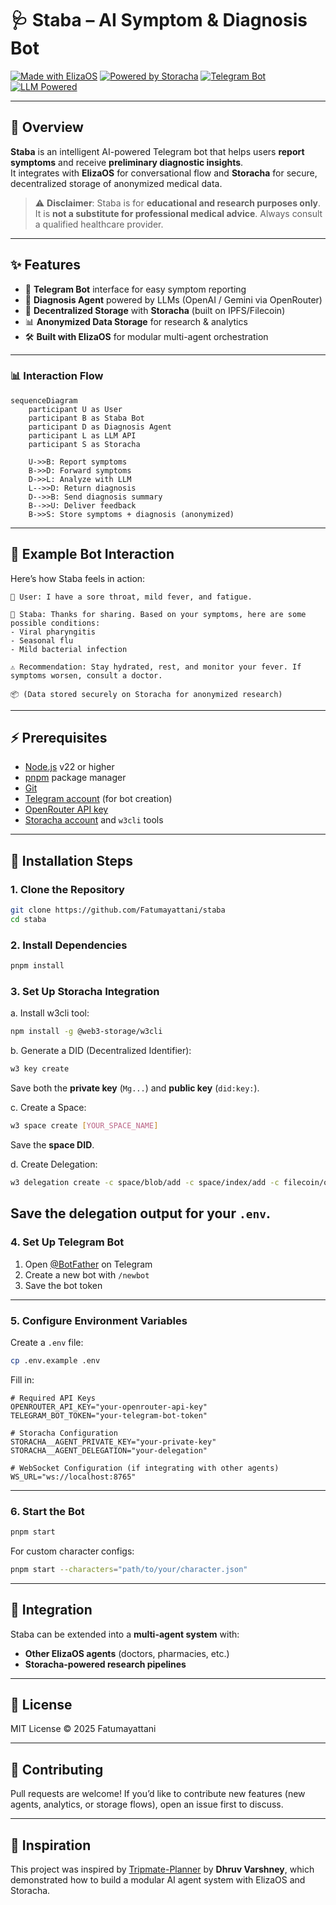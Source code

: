# 🩺 Staba – AI Symptom & Diagnosis Bot

[![Made with ElizaOS](https://img.shields.io/badge/Made%20with-ElizaOS-blueviolet?style=for-the-badge&logo=protocols)](https://github.com/elizaos/eliza)
[![Powered by Storacha](https://img.shields.io/badge/Powered%20by-Storacha-orange?style=for-the-badge&logo=ipfs)](https://storacha.network)
[![Telegram Bot](https://img.shields.io/badge/Telegram-Bot-blue?style=for-the-badge&logo=telegram)](https://t.me/)
[![LLM Powered](https://img.shields.io/badge/LLM-OpenAI%2FGemini-green?style=for-the-badge&logo=OpenAI)](https://openai.com)

---

## 📌 Overview

**Staba** is an intelligent AI-powered Telegram bot that helps users **report symptoms** and receive **preliminary diagnostic insights**.  
It integrates with **ElizaOS** for conversational flow and **Storacha** for secure, decentralized storage of anonymized medical data.

> ⚠️ **Disclaimer**: Staba is for **educational and research purposes only**.  
> It is **not a substitute for professional medical advice**. Always consult a qualified healthcare provider.

---

## ✨ Features

- 🤖 **Telegram Bot** interface for easy symptom reporting  
- 🧠 **Diagnosis Agent** powered by LLMs (OpenAI / Gemini via OpenRouter)  
- 🔐 **Decentralized Storage** with **Storacha** (built on IPFS/Filecoin)  
- 📊 **Anonymized Data Storage** for research & analytics  
- 🛠️ **Built with ElizaOS** for modular multi-agent orchestration  

---

### 📊 Interaction Flow

```mermaid
sequenceDiagram
    participant U as User
    participant B as Staba Bot
    participant D as Diagnosis Agent
    participant L as LLM API
    participant S as Storacha

    U->>B: Report symptoms
    B->>D: Forward symptoms
    D->>L: Analyze with LLM
    L-->>D: Return diagnosis
    D-->>B: Send diagnosis summary
    B-->>U: Deliver feedback
    B->>S: Store symptoms + diagnosis (anonymized)
```

---

## 💬 Example Bot Interaction

Here’s how Staba feels in action:

```
👩 User: I have a sore throat, mild fever, and fatigue.

🤖 Staba: Thanks for sharing. Based on your symptoms, here are some possible conditions:
- Viral pharyngitis
- Seasonal flu
- Mild bacterial infection

⚠️ Recommendation: Stay hydrated, rest, and monitor your fever. If symptoms worsen, consult a doctor.

📦 (Data stored securely on Storacha for anonymized research)
```

---

## ⚡ Prerequisites

* [Node.js](https://nodejs.org/) v22 or higher
* [pnpm](https://pnpm.io/) package manager
* [Git](https://git-scm.com/)
* [Telegram account](https://t.me/) (for bot creation)
* [OpenRouter API key](https://openrouter.ai/)
* [Storacha account](https://storacha.network) and `w3cli` tools

---

## 🚀 Installation Steps

### 1. Clone the Repository

```bash
git clone https://github.com/Fatumayattani/staba
cd staba
```

### 2. Install Dependencies

```bash
pnpm install
```

### 3. Set Up Storacha Integration

a. Install w3cli tool:

```bash
npm install -g @web3-storage/w3cli
```

b. Generate a DID (Decentralized Identifier):

```bash
w3 key create
```

Save both the **private key** (`Mg...`) and **public key** (`did:key:`).

c. Create a Space:

```bash
w3 space create [YOUR_SPACE_NAME]
```

Save the **space DID**.

d. Create Delegation:

```bash
w3 delegation create -c space/blob/add -c space/index/add -c filecoin/offer -c upload/add <YOUR_AGENT_DID> --base64
```

Save the delegation output for your `.env`.
---

### 4. Set Up Telegram Bot

1. Open [@BotFather](https://t.me/BotFather) on Telegram
2. Create a new bot with `/newbot`
3. Save the bot token

---

### 5. Configure Environment Variables

Create a `.env` file:

```bash
cp .env.example .env
```

Fill in:

```env
# Required API Keys
OPENROUTER_API_KEY="your-openrouter-api-key"
TELEGRAM_BOT_TOKEN="your-telegram-bot-token"

# Storacha Configuration
STORACHA__AGENT_PRIVATE_KEY="your-private-key"
STORACHA__AGENT_DELEGATION="your-delegation"

# WebSocket Configuration (if integrating with other agents)
WS_URL="ws://localhost:8765"
```

---

### 6. Start the Bot

```bash
pnpm start
```

For custom character configs:

```bash
pnpm start --characters="path/to/your/character.json"
```

---

## 🔗 Integration

Staba can be extended into a **multi-agent system** with:

* **Other ElizaOS agents** (doctors, pharmacies, etc.)
* **Storacha-powered research pipelines**

---

## 📜 License

MIT License © 2025 Fatumayattani

---

## 🤝 Contributing

Pull requests are welcome!
If you’d like to contribute new features (new agents, analytics, or storage flows), open an issue first to discuss.

---

## 🙏 Inspiration

This project was inspired by [Tripmate-Planner](https://github.com/Dhruv-Varshney-developer/Tripmate-Planner) by **Dhruv Varshney**, which demonstrated how to build a modular AI agent system with ElizaOS and Storacha.



